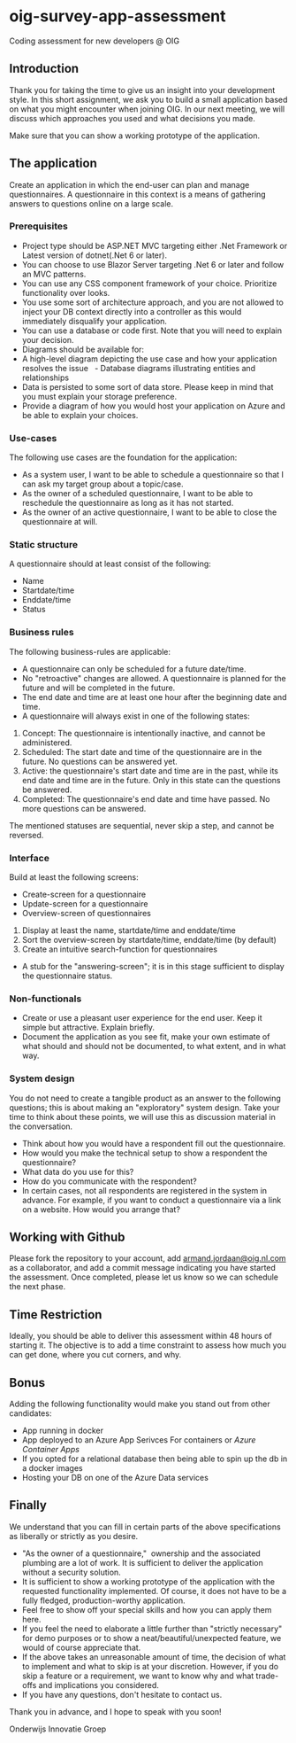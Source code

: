 # oig-survey-app-assessment
Coding assessment for new developers @ OIG

## Introduction
Thank you for taking the time to give us an insight into your development style. In this short assignment, we ask you to build a small application based on what you might encounter when joining OIG. In our next meeting, we will discuss which approaches you used and what decisions you made.

Make sure that you can show a working prototype of the application.

## The application
Create an application in which the end-user can plan and manage questionnaires. A questionnaire in this context is a
means of gathering answers to questions online on a large scale.

### Prerequisites
- Project type should be ASP.NET MVC targeting either .Net Framework or Latest version of dotnet(.Net 6 or later).
- You can choose to use Blazor Server targeting .Net 6 or later and follow an MVC patterns.
- You can use any CSS component framework of your choice. Prioritize functionality over looks.
- You use some sort of architecture approach, and you are not allowed to inject your DB context directly into a controller as this would immediately disqualify your application. 
- You can use a database or code first. Note that you will need to explain your decision.
- Diagrams should be available for:
- A high-level diagram depicting the use case and how your application resolves the issue
  - Database diagrams illustrating entities and relationships
- Data is persisted to some sort of data store. Please keep in mind that you must explain your storage preference.
- Provide a diagram of how you would host your application on Azure and be able to explain your choices.

### Use-cases
The following use cases are the foundation for the application:
- As a system user, I want to be able to schedule a questionnaire so that I can ask my target group about a
topic/case.
- As the owner of a scheduled questionnaire, I want to be able to reschedule the questionnaire as long as it has
not started.
- As the owner of an active questionnaire, I want to be able to close the questionnaire at will.

### Static structure
A questionnaire should at least consist of the following:
- Name
- Startdate/time
- Enddate/time
- Status

### Business rules
The following business-rules are applicable:
- A questionnaire can only be scheduled for a future date/time.
- No "retroactive" changes are allowed.
A questionnaire is planned for the future and will be completed in the future.
- The end date and time are at least one hour after the beginning date and time.
- A questionnaire will always exist in one of the following states:
1) Concept: The questionnaire is intentionally inactive, and cannot be administered.
2) Scheduled: The start date and time of the questionnaire are in the future. No questions can be answered yet.
3) Active: the questionnaire's start date and time are in the past, while its end date and time are in the future. Only in this state can the questions be answered.
4) Completed: The questionnaire's end date and time have passed. No more questions can be answered.

The mentioned statuses are sequential, never skip a step, and cannot be reversed.

### Interface
Build at least the following screens:
- Create-screen for a questionnaire
- Update-screen for a questionnaire
- Overview-screen of questionnaires
1) Display at least the name, startdate/time and enddate/time
2) Sort the overview-screen by startdate/time, enddate/time (by default)
3) Create an intuitive search-function for questionnaires
- A stub for the "answering-screen"; it is in this stage sufficient to display the questionnaire status.

### Non-functionals
- Create or use a pleasant user experience for the end user. Keep it simple but attractive. Explain briefly.
- Document the application as you see fit, make your own estimate of what should and should not be
documented, to what extent, and in what way.

### System design
You do not need to create a tangible product as an answer to the following questions; this is about making an
"exploratory" system design. Take your time to think about these points, we will use this as discussion material in the
conversation.
- Think about how you would have a respondent fill out the questionnaire.
- How would you make the technical setup to show a respondent the questionnaire?
- What data do you use for this?
- How do you communicate with the respondent?
- In certain cases, not all respondents are registered in the system in advance. For example, if you want to conduct
a questionnaire via a link on a website. How would you arrange that?

## Working with Github

Please fork the repository to your account, add armand.jordaan@oig.nl.com as a collaborator, and add a commit message indicating you have started the assessment. Once completed, please let us know so we can schedule the next phase.


## Time Restriction

Ideally, you should be able to deliver this assessment within 48 hours of starting it. The objective is to add a time constraint to assess how much you can get done, where you cut corners, and why.

## Bonus
Adding the following functionality would make you stand out from other candidates:
- App running in docker
- App deployed to an Azure App Serivces For containers or *Azure Container Apps*
- If you opted for a relational database then being able to spin up the db in a docker images
- Hosting your DB on one of the Azure Data services

## Finally
We understand that you can fill in certain parts of the above specifications as liberally or strictly as you desire.
- "As the owner of a questionnaire,"  ownership and the associated plumbing are a lot of work. It is sufficient to
deliver the application without a security solution.
- It is sufficient to show a working prototype of the application with the requested functionality implemented.
Of course, it does not have to be a fully fledged, production-worthy application.
- Feel free to show off your special skills and how you can apply them here.
- If you feel the need to elaborate a little further than "strictly necessary" for demo purposes or to show a
neat/beautiful/unexpected feature, we would of course appreciate that.
- If the above takes an unreasonable amount of time, the decision of what to implement and what to skip is at your discretion. However, if you do skip a feature or a requirement, we want to know why and what trade-offs and implications you considered.
- If you have any questions, don't hesitate to contact us.

Thank you in advance, and I hope to speak with you soon!

Onderwijs Innovatie Groep
